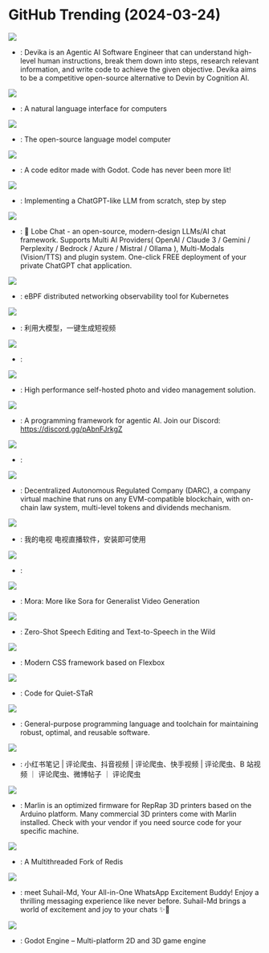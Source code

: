 # GitHub Trending (2024-03-24)

![](https://img.shields.io/badge/Python-New%201-green?style=flat-square&logo=appveyor)
- [](https://github.comundefined): Devika is an Agentic AI Software Engineer that can understand high-level human instructions, break them down into steps, research relevant information, and write code to achieve the given objective. Devika aims to be a competitive open-source alternative to Devin by Cognition AI.

![](https://img.shields.io/badge/Python-New%20429-green?style=flat-square&logo=appveyor)
- [](https://github.comundefined): A natural language interface for computers

![](https://img.shields.io/badge/Python-New%20800-green?style=flat-square&logo=appveyor)
- [](https://github.comundefined): The open-source language model computer

![](https://img.shields.io/badge/GDScript-New%2049-green?style=flat-square&logo=appveyor)
- [](https://github.comundefined): A code editor made with Godot. Code has never been more lit!

![](https://img.shields.io/badge/Jupyter%20Notebook-New%20278-green?style=flat-square&logo=appveyor)
- [](https://github.comundefined): Implementing a ChatGPT-like LLM from scratch, step by step

![](https://img.shields.io/badge/TypeScript-New%20506-green?style=flat-square&logo=appveyor)
- [](https://github.comundefined): 🤯 Lobe Chat - an open-source, modern-design LLMs/AI chat framework. Supports Multi AI Providers( OpenAI / Claude 3 / Gemini / Perplexity / Bedrock / Azure / Mistral / Ollama ), Multi-Modals (Vision/TTS) and plugin system. One-click FREE deployment of your private ChatGPT chat application.

![](https://img.shields.io/badge/Go-New%20132-green?style=flat-square&logo=appveyor)
- [](https://github.comundefined): eBPF distributed networking observability tool for Kubernetes

![](https://img.shields.io/badge/Python-New%20106-green?style=flat-square&logo=appveyor)
- [](https://github.comundefined): 利用大模型，一键生成短视频

![](https://img.shields.io/badge/Jupyter%20Notebook-New%20336-green?style=flat-square&logo=appveyor)
- [](https://github.comundefined): 

![](https://img.shields.io/badge/TypeScript-New%20103-green?style=flat-square&logo=appveyor)
- [](https://github.comundefined): High performance self-hosted photo and video management solution.

![](https://img.shields.io/badge/Jupyter%20Notebook-New%2049-green?style=flat-square&logo=appveyor)
- [](https://github.comundefined): A programming framework for agentic AI. Join our Discord: https://discord.gg/pAbnFJrkgZ

![](https://img.shields.io/badge/Jupyter%20Notebook-New%20142-green?style=flat-square&logo=appveyor)
- [](https://github.comundefined): 

![](https://img.shields.io/badge/TypeScript-New%20149-green?style=flat-square&logo=appveyor)
- [](https://github.comundefined): Decentralized Autonomous Regulated Company (DARC), a company virtual machine that runs on any EVM-compatible blockchain, with on-chain law system, multi-level tokens and dividends mechanism.

![](https://img.shields.io/badge/C-New%20108-green?style=flat-square&logo=appveyor)
- [](https://github.comundefined): 我的电视 电视直播软件，安装即可使用

![](https://img.shields.io/badge/Python-New%2037-green?style=flat-square&logo=appveyor)
- [](https://github.comundefined): 

![](https://img.shields.io/badge/Jupyter%20Notebook-New%2057-green?style=flat-square&logo=appveyor)
- [](https://github.comundefined): Mora: More like Sora for Generalist Video Generation

![](https://img.shields.io/badge/Python-New%2077-green?style=flat-square&logo=appveyor)
- [](https://github.comundefined): Zero-Shot Speech Editing and Text-to-Speech in the Wild

![](https://img.shields.io/badge/SCSS-New%20101-green?style=flat-square&logo=appveyor)
- [](https://github.comundefined): Modern CSS framework based on Flexbox

![](https://img.shields.io/badge/Python-New%2024-green?style=flat-square&logo=appveyor)
- [](https://github.comundefined): Code for Quiet-STaR

![](https://img.shields.io/badge/Zig-New%2025-green?style=flat-square&logo=appveyor)
- [](https://github.comundefined): General-purpose programming language and toolchain for maintaining robust, optimal, and reusable software.

![](https://img.shields.io/badge/Python-New%2036-green?style=flat-square&logo=appveyor)
- [](https://github.comundefined): 小红书笔记 | 评论爬虫、抖音视频 | 评论爬虫、快手视频 | 评论爬虫、B 站视频 ｜ 评论爬虫、微博帖子 ｜ 评论爬虫

![](https://img.shields.io/badge/C%2B%2B-New%206-green?style=flat-square&logo=appveyor)
- [](https://github.comundefined): Marlin is an optimized firmware for RepRap 3D printers based on the Arduino platform. Many commercial 3D printers come with Marlin installed. Check with your vendor if you need source code for your specific machine.

![](https://img.shields.io/badge/C%2B%2B-New%20125-green?style=flat-square&logo=appveyor)
- [](https://github.comundefined): A Multithreaded Fork of Redis

![](https://img.shields.io/badge/JavaScript-New%2037-green?style=flat-square&logo=appveyor)
- [](https://github.comundefined): meet Suhail-Md, Your All-in-One WhatsApp Excitement Buddy! Enjoy a thrilling messaging experience like never before. Suhail-Md brings a world of excitement and joy to your chats ✨🤖

![](https://img.shields.io/badge/C%2B%2B-New%2030-green?style=flat-square&logo=appveyor)
- [](https://github.comundefined): Godot Engine – Multi-platform 2D and 3D game engine

